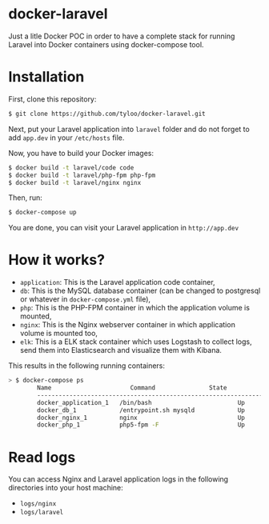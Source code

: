 docker-laravel
==============

Just a litle Docker POC in order to have a complete stack for running Laravel into Docker containers using docker-compose tool.

# Installation

First, clone this repository:

```bash
$ git clone https://github.com/tyloo/docker-laravel.git
```

Next, put your Laravel application into `laravel` folder and do not forget to add `app.dev` in your `/etc/hosts` file.

Now, you have to build your Docker images:

```bash
$ docker build -t laravel/code code
$ docker build -t laravel/php-fpm php-fpm
$ docker build -t laravel/nginx nginx
```

Then, run:

```bash
$ docker-compose up
```

You are done, you can visit your Laravel application in `http://app.dev`

# How it works?

* `application`: This is the Laravel application code container,
* `db`: This is the MySQL database container (can be changed to postgresql or whatever in `docker-compose.yml` file),
* `php`: This is the PHP-FPM container in which the application volume is mounted,
* `nginx`: This is the Nginx webserver container in which application volume is mounted too,
* `elk`: This is a ELK stack container which uses Logstash to collect logs, send them into Elasticsearch and visualize them with Kibana.

This results in the following running containers:

```bash
> $ docker-compose ps
        Name                      Command               State              Ports
        -------------------------------------------------------------------------------------------
        docker_application_1   /bin/bash                        Up
        docker_db_1            /entrypoint.sh mysqld            Up      0.0.0.0:3306->3306/tcp
        docker_nginx_1         nginx                            Up      443/tcp, 0.0.0.0:80->80/tcp
        docker_php_1           php5-fpm -F                      Up      9000/tcp
```

# Read logs

You can access Nginx and Laravel application logs in the following directories into your host machine:

* `logs/nginx`
* `logs/laravel`
